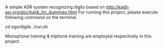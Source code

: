 A simple ASR system recognizing digits based on http://kaldi-asr.org/doc/kaldi_for_dummies.html
For running this project, please execute following command on the terminal.

cd egs/digits
./run.sh

Monophone training & triphone training are employed respectively in this project.
